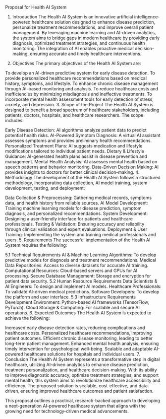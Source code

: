 Proposal for Health AI System
1. Introduction
The Health AI System is an innovative artificial intelligence-powered healthcare solution designed to enhance disease prediction, personalize treatment recommendations, and improve overall patient management. By leveraging machine learning and AI-driven analytics, the system aims to bridge gaps in modern healthcare by providing early diagnosis, optimized treatment strategies, and continuous health monitoring. The integration of AI enables proactive medical decision-making, ensuring accurate and timely healthcare interventions.

2. Objectives
The primary objectives of the Health AI System are:

To develop an AI-driven predictive system for early disease detection.
To provide personalized healthcare recommendations based on medical history, symptoms, and lifestyle.
To enhance chronic disease management through AI-based monitoring and analysis.
To reduce healthcare costs and inefficiencies by minimizing misdiagnosis and ineffective treatments.
To incorporate mental health assessment tools for early detection of stress, anxiety, and depression.
3. Scope of the Project
The Health AI System is designed to benefit a broad spectrum of healthcare stakeholders, including patients, doctors, hospitals, and healthcare researchers. The scope includes:

Early Disease Detection: AI algorithms analyze patient data to predict potential health risks.
AI-Powered Symptom Diagnosis: A virtual AI assistant assesses symptoms and provides preliminary health recommendations.
Personalized Treatment Plans: AI suggests medication and lifestyle modifications tailored to individual patient needs.
Dietary & Lifestyle Guidance: AI-generated health plans assist in disease prevention and management.
Mental Health Analysis: AI assesses mental health based on speech patterns and behavior monitoring.
Data-Driven Decision Making: AI provides insights to doctors for better clinical decision-making.
4. Methodology
The development of the Health AI System follows a structured methodology, incorporating data collection, AI model training, system development, testing, and deployment:

Data Collection & Preprocessing: Gathering medical records, symptoms data, and health history from reliable sources.
AI Model Development: Training machine learning models for disease prediction, symptom diagnosis, and personalized recommendations.
System Development: Designing a user-friendly interface for patients and healthcare professionals.
Testing & Validation: Ensuring accuracy and reliability through clinical validation and expert evaluations.
Deployment & User Training: Implementing the system and training medical professionals and users.
5. Requirements
The successful implementation of the Health AI System requires the following:

5.1 Technical Requirements
AI & Machine Learning Algorithms: To develop predictive models for diagnosis and treatment recommendations.
Medical Data Repositories: Access to diverse datasets for accurate AI training.
Computational Resources: Cloud-based servers and GPUs for AI processing.
Secure Database Management: Storage and encryption for patient data security.
5.2 Human Resource Requirements
Data Scientists & AI Engineers: To design and implement AI models.
Healthcare Professionals: To validate AI-driven medical predictions.
Software Developers: To develop the platform and user interface.
5.3 Infrastructure Requirements
Development Environment: Python-based AI frameworks (TensorFlow, PyTorch).
Cloud Storage & Computing: For scalable and secure AI operations.
6. Expected Outcomes
The Health AI System is expected to achieve the following:

Increased early disease detection rates, reducing complications and healthcare costs.
Personalized healthcare recommendations, improving patient outcomes.
Efficient chronic disease monitoring, leading to better long-term patient management.
Enhanced mental health analysis, ensuring timely intervention for psychological well-being.
Scalable and adaptable AI-powered healthcare solutions for hospitals and individual users.
7. Conclusion
The Health AI System represents a transformative step in digital healthcare, utilizing AI-driven analytics to enhance disease prediction, treatment personalization, and healthcare decision-making. With its ability to improve diagnostic accuracy, optimize treatment strategies, and support mental health, this system aims to revolutionize healthcare accessibility and efficiency. The proposed solution is scalable, cost-effective, and data-driven, ensuring improved healthcare outcomes and patient satisfaction.

This proposal outlines a practical, research-backed approach to developing a next-generation AI-powered healthcare system that aligns with the growing need for technology-driven medical advancements.